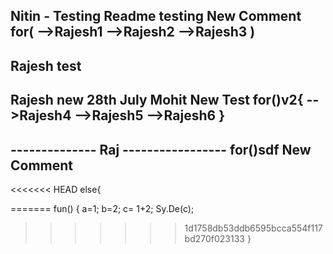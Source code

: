 Nitin - Testing Readme testing
New Comment
for(
    -->Rajesh1
    -->Rajesh2
    -->Rajesh3
)
------------------
Rajesh test
------------------
Rajesh new 28th July
Mohit New Test
for()v2{
    -->Rajesh4
    -->Rajesh5
    -->Rajesh6
}
------------------
-------------- Raj  -----------------
for()sdf
New Comment
------------------
<<<<<<< HEAD
else{

=======
fun() {
a=1;
b=2;
c= 1+2;
Sy.De(c);
>>>>>>> 1d1758db53ddb6595bcca554f117bd270f023133
}

